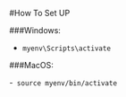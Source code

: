 #How To Set UP

###Windows:

- ```myenv\Scripts\activate```

###MacOS:

-``` source myenv/bin/activate```
